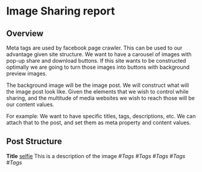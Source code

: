 # Image Sharing report

## Overview
Meta tags are used by facebook page crawler. This can be used to our advantage given site structure. We want to have a carousel of images with pop-up share and download buttons. If this site wants to be constructed optimally we are going to turn those images into buttons with background preview images. 

The background image will be the image post. We will construct what will the image post look like. Given the elements that we wish to control while sharing, and the multitude of  media websites we wish to reach  those will be our content values.

For example: We want to have specific titles, tags, descriptions, etc. We can attach that to the post, and set them as meta property and content values. 

## Post Structure

**Title**
[selfie](image_sharing/_site/assets/images/name.jpg)
This is a description of the image
*#Tags* *#Tags* *#Tags* *#Tags* *#Tags*
